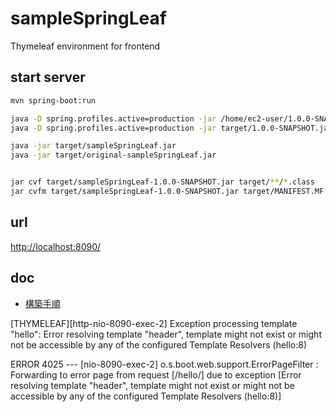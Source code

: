 # sampleSpringLeaf
Thymeleaf environment for frontend

## start server
```sh
mvn spring-boot:run

java -D spring.profiles.active=production -jar /home/ec2-user/1.0.0-SNAPSHOT.jar &
java -D spring.profiles.active=production -jar target/1.0.0-SNAPSHOT.jar

java -jar target/sampleSpringLeaf.jar
java -jar target/original-sampleSpringLeaf.jar


jar cvf target/sampleSpringLeaf-1.0.0-SNAPSHOT.jar target/**/*.class
jar cvfm target/sampleSpringLeaf-1.0.0-SNAPSHOT.jar target/MANIFEST.MF target/**/*.class


```

## url
[http://localhost:8090/](http://localhost:8090/)

## doc
- [構築手順](./doc/create.md)



[THYMELEAF][http-nio-8090-exec-2]
Exception processing template "hello": Error resolving template "header", template might not exist or might not be accessible by any of the configured Template Resolvers (hello:8)

ERROR 4025 --- [nio-8090-exec-2] o.s.boot.web.support.ErrorPageFilter     : Forwarding to error page from request [/hello/] due to exception [Error resolving template "header", template might not exist or might not be accessible by any of the configured Template Resolvers (hello:8)]
